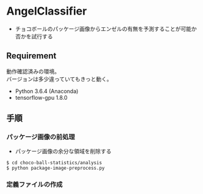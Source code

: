 # AngelClassifier

- チョコボールのパッケージ画像からエンゼルの有無を予測することが可能か否かを試行する

## Requirement
動作確認済みの環境。  
バージョンは多少違っていてもきっと動く。

- Python 3.6.4 (Anaconda)
- tensorflow-gpu 1.8.0

## 手順
### パッケージ画像の前処理
- パッケージ画像の余分な領域を削除する

```
$ cd choco-ball-statistics/analysis
$ python package-image-preprocess.py
```

### 定義ファイルの作成
